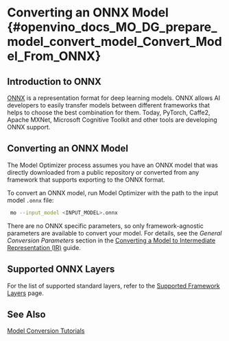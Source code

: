 # Converting an ONNX Model {#openvino_docs_MO_DG_prepare_model_convert_model_Convert_Model_From_ONNX}

## Introduction to ONNX
[ONNX](https://github.com/onnx/onnx) is a representation format for deep learning models. ONNX allows AI developers to easily transfer models between different frameworks that helps to choose the best combination for them. Today, PyTorch, Caffe2, Apache MXNet, Microsoft Cognitive Toolkit and other tools are developing ONNX support.

## Converting an ONNX Model <a name="Convert_From_ONNX"></a>
The Model Optimizer process assumes you have an ONNX model that was directly downloaded from a public repository or converted from any framework that supports exporting to the ONNX format.

To convert an ONNX model, run Model Optimizer with the path to the input model `.onnx` file:

```sh
 mo --input_model <INPUT_MODEL>.onnx
```

There are no ONNX specific parameters, so only framework-agnostic parameters are available to convert your model. For details, see the *General Conversion Parameters* section in the [Converting a Model to Intermediate Representation (IR)](Converting_Model.md) guide.

## Supported ONNX Layers
For the list of supported standard layers, refer to the [Supported Framework Layers](../Supported_Frameworks_Layers.md) page.

## See Also
[Model Conversion Tutorials](Convert_Model_Tutorials.md)
